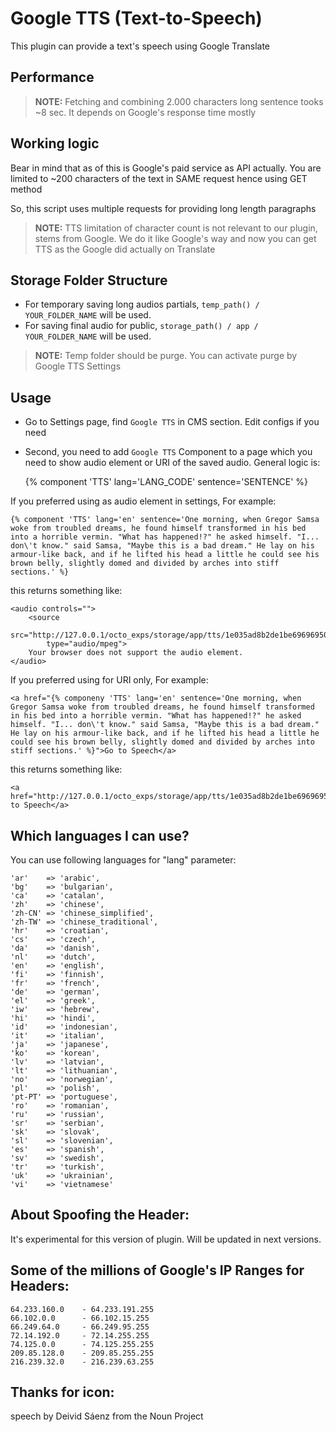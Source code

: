 # Google TTS (Text-to-Speech)
This plugin can provide a text's speech using Google Translate


## Performance
> **NOTE:** Fetching and combining 2.000 characters long sentence tooks ~8 sec. It depends on Google's response time mostly


## Working logic
Bear in mind that as of this is Google's paid service as API actually. You are limited to ~200 characters of the text in SAME request hence using GET method

So, this script uses multiple requests for providing long length paragraphs

> **NOTE:** TTS limitation of character count is not relevant to our plugin, stems from Google. We do it like Google's way and now you can get TTS as the Google did actually on Translate


## Storage Folder Structure
* For temporary saving long audios partials, `temp_path() / YOUR_FOLDER_NAME` will be used.
* For saving final audio for public, `storage_path() / app / YOUR_FOLDER_NAME` will be used.

> **NOTE:** Temp folder should be purge. You can activate purge by Google TTS Settings


## Usage
- Go to Settings page, find `Google TTS` in CMS section. Edit configs if you need

- Second, you need to add `Google TTS` Component to a page which you need to show audio element or URI of the saved audio. General logic is:

	{% component 'TTS' lang='LANG_CODE' sentence='SENTENCE' %}

If you preferred using as audio element in settings, For example:

	{% component 'TTS' lang='en' sentence='One morning, when Gregor Samsa woke from troubled dreams, he found himself transformed in his bed into a horrible vermin. "What has happened!?" he asked himself. "I... don\'t know." said Samsa, "Maybe this is a bad dream." He lay on his armour-like back, and if he lifted his head a little he could see his brown belly, slightly domed and divided by arches into stiff sections.' %}

this returns something like:

	<audio controls="">
		<source 
			src="http://127.0.0.1/octo_exps/storage/app/tts/1e035ad8b2de1be69696950953b28c66.mp3" 
			type="audio/mpeg">
		Your browser does not support the audio element.
	</audio>

If you preferred using for URI only, For example: 

	<a href="{% componeny 'TTS' lang='en' sentence='One morning, when Gregor Samsa woke from troubled dreams, he found himself transformed in his bed into a horrible vermin. "What has happened!?" he asked himself. "I... don\'t know." said Samsa, "Maybe this is a bad dream." He lay on his armour-like back, and if he lifted his head a little he could see his brown belly, slightly domed and divided by arches into stiff sections.' %}">Go to Speech</a>

this returns something like:

	<a href="http://127.0.0.1/octo_exps/storage/app/tts/1e035ad8b2de1be69696950953b28c66.mp3">Go to Speech</a>


## Which languages I can use?
You can use following languages for "lang" parameter:

	'ar'	=> 'arabic',
	'bg'	=> 'bulgarian',
	'ca'	=> 'catalan',
	'zh'	=> 'chinese',
	'zh-CN'	=> 'chinese_simplified',
	'zh-TW'	=> 'chinese_traditional',
	'hr'	=> 'croatian',
	'cs'	=> 'czech',
	'da'	=> 'danish',
	'nl'	=> 'dutch',
	'en'	=> 'english',
	'fi'	=> 'finnish',
	'fr'	=> 'french',
	'de'	=> 'german',
	'el'	=> 'greek',
	'iw'	=> 'hebrew',
	'hi'	=> 'hindi',
	'id'	=> 'indonesian',
	'it'	=> 'italian',
	'ja'	=> 'japanese',
	'ko'	=> 'korean',
	'lv'	=> 'latvian',
	'lt'	=> 'lithuanian',
	'no'	=> 'norwegian',
	'pl'	=> 'polish',
	'pt-PT'	=> 'portuguese',
	'ro'	=> 'romanian',
	'ru'	=> 'russian',
	'sr'	=> 'serbian',
	'sk'	=> 'slovak',
	'sl'	=> 'slovenian',
	'es'	=> 'spanish',
	'sv'	=> 'swedish',
	'tr'	=> 'turkish',
	'uk'	=> 'ukrainian',
	'vi'	=> 'vietnamese'


## About Spoofing the Header:
It's experimental for this version of plugin. Will be updated in next versions.


## Some of the millions of Google's IP Ranges for Headers:
	64.233.160.0    - 64.233.191.255
	66.102.0.0      - 66.102.15.255
	66.249.64.0		- 66.249.95.255
	72.14.192.0		- 72.14.255.255
	74.125.0.0      - 74.125.255.255
	209.85.128.0	- 209.85.255.255
	216.239.32.0	- 216.239.63.255


## Thanks for icon:
speech by Deivid Sáenz from the Noun Project

